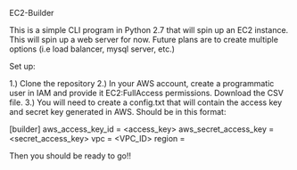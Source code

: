 EC2-Builder

This is a simple CLI program in Python 2.7 that will spin up an EC2 instance. This will spin up a web server for now. Future plans are to create multiple options (i.e load balancer, mysql server, etc.)


Set up:

1.) Clone the repository
2.) In your AWS account, create a programmatic user in IAM and provide it EC2:FullAccess permissions. Download the CSV file.
3.) You will need to create a config.txt that will contain the access key and secret key generated in AWS. Should be in this format:

[builder]
aws_access_key_id = <access_key>
aws_secret_access_key = <secret_access_key>
vpc = <VPC_ID>
region = <region>

Then you should be ready to go!! 
